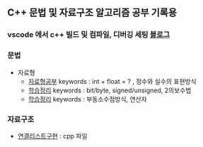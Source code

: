 ## C++ 문법 및 자료구조 알고리즘 공부 기록용

### vscode 에서 c++ 빌드 및 컴파일, 디버깅 세팅 [블로그](https://basiclike.tistory.com/360)

### 문법

- 자료형
    - [자료형공부](./basic/main.cpp)  keywords : int + float = ? , 정수와 실수의 표현방식
    - [학습정리](https://blog.naver.com/beatspermymind/223571398078)  keywords : bit/byte, signed/unsigned, 2의보수법
    - [학습정리](https://blog.naver.com/beatspermymind/223572581021)  keywords : 부동소수점방식, 연산자


### 자료구조

- [연결리스트구현](./data_algo/CLinkedList.h)  : cpp 파일

